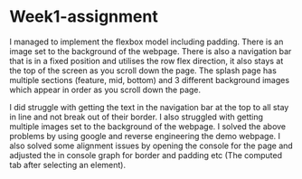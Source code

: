# Week1-assignment

I managed to implement the flexbox model including padding.
There is an image set to the background of the webpage.
There is also a navigation bar that is in a fixed position and utilises the row flex direction, it also stays at the top of the screen as you scroll down the page.
The splash page has multiple sections (feature, mid, bottom) and 3 different background images which appear in order as you scroll down the page.

I did struggle with getting the text in the navigation bar at the top to all stay in line and not break out of their border.
I also struggled with getting multiple images set to the background of the webpage.
I solved the above problems by using google and reverse engineering the demo webpage.
I also solved some alignment issues by opening the console for the page and adjusted the in console graph for border and padding etc (The computed tab after selecting an element).
